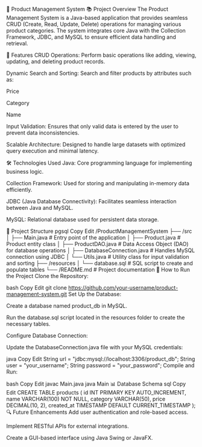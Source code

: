 🛒 Product Management System
📚 Project Overview
The Product Management System is a Java-based application that provides seamless CRUD (Create, Read, Update, Delete) operations for managing various product categories. The system integrates core Java with the Collection Framework, JDBC, and MySQL to ensure efficient data handling and retrieval.

🚀 Features
CRUD Operations: Perform basic operations like adding, viewing, updating, and deleting product records.

Dynamic Search and Sorting: Search and filter products by attributes such as:

Price

Category

Name

Input Validation: Ensures that only valid data is entered by the user to prevent data inconsistencies.

Scalable Architecture: Designed to handle large datasets with optimized query execution and minimal latency.

🛠️ Technologies Used
Java: Core programming language for implementing business logic.

Collection Framework: Used for storing and manipulating in-memory data efficiently.

JDBC (Java Database Connectivity): Facilitates seamless interaction between Java and MySQL.

MySQL: Relational database used for persistent data storage.

📁 Project Structure
pgsql
Copy
Edit
/ProductManagementSystem
├── /src
│   ├── Main.java                 # Entry point of the application
│   ├── Product.java              # Product entity class
│   ├── ProductDAO.java           # Data Access Object (DAO) for database operations
│   ├── DatabaseConnection.java   # Handles MySQL connection using JDBC
│   └── Utils.java                # Utility class for input validation and sorting
├── /resources
│   └── database.sql              # SQL script to create and populate tables
└── /README.md                    # Project documentation
🎯 How to Run the Project
Clone the Repository:

bash
Copy
Edit
git clone https://github.com/your-username/product-management-system.git
Set Up the Database:

Create a database named product_db in MySQL.

Run the database.sql script located in the resources folder to create the necessary tables.

Configure Database Connection:

Update the DatabaseConnection.java file with your MySQL credentials:

java
Copy
Edit
String url = "jdbc:mysql://localhost:3306/product_db";
String user = "your_username";
String password = "your_password";
Compile and Run:

bash
Copy
Edit
javac Main.java
java Main
📊 Database Schema
sql
Copy
Edit
CREATE TABLE products (
    id INT PRIMARY KEY AUTO_INCREMENT,
    name VARCHAR(100) NOT NULL,
    category VARCHAR(50),
    price DECIMAL(10, 2),
    created_at TIMESTAMP DEFAULT CURRENT_TIMESTAMP
);
🔍 Future Enhancements
Add user authentication and role-based access.

Implement RESTful APIs for external integrations.

Create a GUI-based interface using Java Swing or JavaFX.
